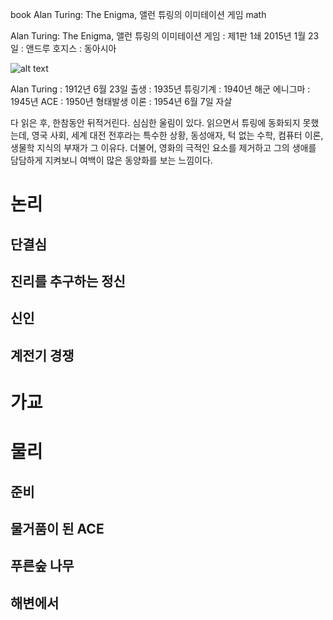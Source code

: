 book
Alan Turing: The Enigma, 앨런 튜링의 이미테이션 게임
math

Alan Turing: The Enigma, 앨런 튜링의 이미테이션 게임
:   제1판 1쇄 2015년 1월 23일
:   앤드루 호지스
:   동아시아

![alt text](https://t1.search.daumcdn.net/thumb/R110x160/?fname=http%3A%2F%2Ft1.daumcdn.net%2Fbook%2FKOR9788962620979%3Fmoddttm=20151004070952 "앨런 튜링의 이미테이션 게임")

Alan Turing
:   1912년 6월 23일 출생
:   1935년 튜링기계
:   1940년 해군 에니그마
:   1945년 ACE
:   1950년 형태발생 이론
:   1954년 6월 7일 자살

다 읽은 후, 한참동안 뒤적거린다. 심심한 울림이 있다. 읽으면서 튜링에 동화되지 못했는데, 영국 사회, 세계 대전 전후라는 특수한 상황, 동성애자, 턱 없는 수학, 컴퓨터 이론, 생물학 지식의 부재가 그 이유다. 더불어, 영화의 극적인 요소를 제거하고 그의 생애를 담담하게 지켜보니 여백이 많은 동양화를 보는 느낌이다.

# 논리
## 단결심
## 진리를 추구하는 정신
## 신인
## 계전기 경쟁
# 가교
# 물리
## 준비
## 물거품이 된 ACE
## 푸른숲 나무
## 해변에서




